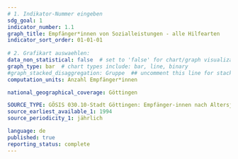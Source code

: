 ```yaml
---
# 1. Indikator-Nummer eingeben 
sdg_goal: 1 
indicator_number: 1.1
graph_title: Empfänger*innen von Sozialleistungen - alle Hilfearten
indicator_sort_order: 01-01-01
 
# 2. Grafikart auswaehlen: 
data_non_statistical: false  # set to 'false' for chart/graph visualization 
graph_type: bar  # chart types include: bar, line, binary 
#graph_stacked_disaggregation: Gruppe  ## uncomment this line for stacked bars. eplace 'Geschlecht' with the field of aggregation.
computation_units: Anzahl Empfänger*innen

national_geographical_coverage: Göttingen

SOURCE_TYPE: GÖSIS 030.10-Stadt Göttingen: Empfänger-innen nach Altersjahren und Hilfearten 
source_earliest_available_1: 1994
source_periodicity_1: jährlich

language: de   
published: true 
reporting_status: complete
---
```

